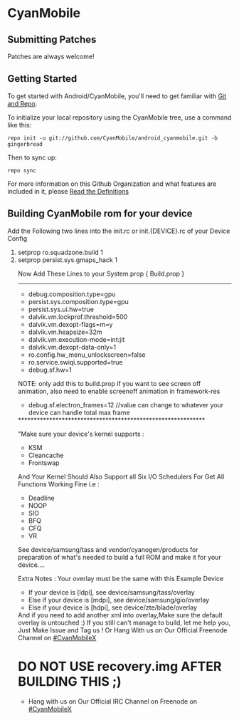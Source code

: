 CyanMobile
===========

Submitting Patches
------------------
Patches are always welcome!

Getting Started
---------------

To get started with Android/CyanMobile, you'll need to get
familiar with [Git and Repo](http://source.android.com/download/using-repo).

To initialize your local repository using the CyanMobile tree, use a command like this:

    repo init -u git://github.com/CyanMobile/android_cyanmobile.git -b gingerbread

Then to sync up:

    repo sync

For more information on this Github Organization and what features are included in it, 
please [Read the Definitions](https://github.com/CyanMobile/android_cyanmobile/blob/gingerbread/Definitions.txt)



Building CyanMobile rom for your device
---------------------------------------

Add the Following two lines into the init.rc or init.{DEVICE}.rc of your Device Config

<ol>
<li>setprop ro.squadzone.build 1</li>
<li>setprop persist.sys.gmaps_hack 1</li>

Now Add These Lines to your System.prop { Build.prop }
*******************************************
<ul>
<li>debug.composition.type=gpu</li>

<li>persist.sys.composition.type=gpu</li>

<li>persist.sys.ui.hw=true</li>

<li>dalvik.vm.lockprof.threshold=500</li>

<li>dalvik.vm.dexopt-flags=m=y</li>

<li>dalvik.vm.heapsize=32m</li>

<li>dalvik.vm.execution-mode=int:jit</li>

<li>dalvik.vm.dexopt-data-only=1</li>

<li>ro.config.hw_menu_unlockscreen=false</li>

<li>ro.service.swiqi.supported=true</li>

<li>debug.sf.hw=1</li>

</ul>

NOTE: only add this to build.prop if you want to see screen off animation, also need to enable screenoff animation in framework-res
<ul>
<li>debug.sf.electron_frames=12 //value can change to whatever your device can handle total max frame</li>
</ul>
************************************************************

"Make sure your device's kernel supports :
<ul>
<li>KSM</li>
<li>Cleancache</li>
<li>Frontswap</li>
</ul>

And Your Kernel Should Also Support all Six I/O Schedulers For Get All Functions Working Fine i.e :
<ul>
<li>Deadline</li>
<li>NOOP</li>
<li>SIO</li>
<li>BFQ</li>
<li>CFQ</li>
<li>VR</li> 
</ul>

See device/samsung/tass and vendor/cyanogen/products for preparation of what's needed to build a full ROM and make it for your device....

Extra Notes : Your overlay must be the same with this Example Device 
<ul>
<li>If your device is [ldpi], see device/samsung/tass/overlay</li>
<li>Else if your device is [mdpi], see device/samsung/gio/overlay</li>
<li>Else if your device is [hdpi], see device/zte/blade/overlay</li>
</ul>
And if you need to add another xml into overlay,Make sure the default overlay is untouched :)
If you still can't manage to build, let me help you, Just Make Issue and Tag us ! Or Hang With us on Our Official Freenode Channel on <a href="http://webchat.freenode.net/?channels=CyanMobileX">#CyanMobileX</a>

 
<h1>DO NOT USE recovery.img AFTER BUILDING THIS ;)</h1>

<ul>
<li>Hang with us on Our Official IRC Channel on Freenode on <a href="http://webchat.freenode.net/?channels=CyanMobileX">#CyanMobileX</a></li>
</ul>
